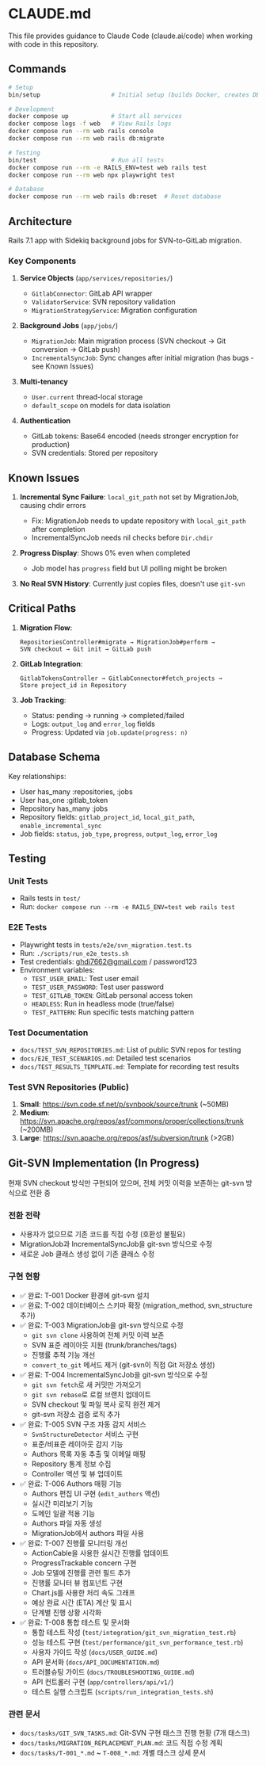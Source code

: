 # CLAUDE.md

This file provides guidance to Claude Code (claude.ai/code) when working with code in this repository.

## Commands

```bash
# Setup
bin/setup                    # Initial setup (builds Docker, creates DB)

# Development
docker compose up            # Start all services
docker compose logs -f web   # View Rails logs
docker compose run --rm web rails console
docker compose run --rm web rails db:migrate

# Testing
bin/test                     # Run all tests
docker compose run --rm -e RAILS_ENV=test web rails test
docker compose run --rm web npx playwright test

# Database
docker compose run --rm web rails db:reset  # Reset database
```

## Architecture

Rails 7.1 app with Sidekiq background jobs for SVN-to-GitLab migration.

### Key Components

1. **Service Objects** (`app/services/repositories/`)
   - `GitlabConnector`: GitLab API wrapper
   - `ValidatorService`: SVN repository validation
   - `MigrationStrategyService`: Migration configuration

2. **Background Jobs** (`app/jobs/`)
   - `MigrationJob`: Main migration process (SVN checkout → Git conversion → GitLab push)
   - `IncrementalSyncJob`: Sync changes after initial migration (has bugs - see Known Issues)

3. **Multi-tenancy**
   - `User.current` thread-local storage
   - `default_scope` on models for data isolation

4. **Authentication**
   - GitLab tokens: Base64 encoded (needs stronger encryption for production)
   - SVN credentials: Stored per repository

## Known Issues

1. **Incremental Sync Failure**: `local_git_path` not set by MigrationJob, causing chdir errors
   - Fix: MigrationJob needs to update repository with `local_git_path` after completion
   - IncrementalSyncJob needs nil checks before `Dir.chdir`

2. **Progress Display**: Shows 0% even when completed
   - Job model has `progress` field but UI polling might be broken

3. **No Real SVN History**: Currently just copies files, doesn't use `git-svn`

## Critical Paths

1. **Migration Flow**:
   ```
   RepositoriesController#migrate → MigrationJob#perform → 
   SVN checkout → Git init → GitLab push
   ```

2. **GitLab Integration**:
   ```
   GitlabTokensController → GitlabConnector#fetch_projects → 
   Store project_id in Repository
   ```

3. **Job Tracking**:
   - Status: pending → running → completed/failed
   - Logs: `output_log` and `error_log` fields
   - Progress: Updated via `job.update(progress: n)`

## Database Schema

Key relationships:
- User has_many :repositories, :jobs
- User has_one :gitlab_token
- Repository has_many :jobs
- Repository fields: `gitlab_project_id`, `local_git_path`, `enable_incremental_sync`
- Job fields: `status`, `job_type`, `progress`, `output_log`, `error_log`

## Testing

### Unit Tests
- Rails tests in `test/`
- Run: `docker compose run --rm -e RAILS_ENV=test web rails test`

### E2E Tests
- Playwright tests in `tests/e2e/svn_migration.test.ts`
- Run: `./scripts/run_e2e_tests.sh`
- Test credentials: ghdi7662@gmail.com / password123
- Environment variables:
  - `TEST_USER_EMAIL`: Test user email
  - `TEST_USER_PASSWORD`: Test user password
  - `TEST_GITLAB_TOKEN`: GitLab personal access token
  - `HEADLESS`: Run in headless mode (true/false)
  - `TEST_PATTERN`: Run specific tests matching pattern

### Test Documentation
- `docs/TEST_SVN_REPOSITORIES.md`: List of public SVN repos for testing
- `docs/E2E_TEST_SCENARIOS.md`: Detailed test scenarios
- `docs/TEST_RESULTS_TEMPLATE.md`: Template for recording test results

### Test SVN Repositories (Public)
1. **Small**: https://svn.code.sf.net/p/svnbook/source/trunk (~50MB)
2. **Medium**: https://svn.apache.org/repos/asf/commons/proper/collections/trunk (~200MB)
3. **Large**: https://svn.apache.org/repos/asf/subversion/trunk (>2GB)

## Git-SVN Implementation (In Progress)

현재 SVN checkout 방식만 구현되어 있으며, 전체 커밋 이력을 보존하는 git-svn 방식으로 전환 중

### 전환 전략
- 사용자가 없으므로 기존 코드를 직접 수정 (호환성 불필요)
- MigrationJob과 IncrementalSyncJob을 git-svn 방식으로 수정
- 새로운 Job 클래스 생성 없이 기존 클래스 수정

### 구현 현황
- ✅ 완료: T-001 Docker 환경에 git-svn 설치
- ✅ 완료: T-002 데이터베이스 스키마 확장 (migration_method, svn_structure 추가)
- ✅ 완료: T-003 MigrationJob을 git-svn 방식으로 수정
  - `git svn clone` 사용하여 전체 커밋 이력 보존
  - SVN 표준 레이아웃 지원 (trunk/branches/tags)
  - 진행률 추적 기능 개선
  - `convert_to_git` 메서드 제거 (git-svn이 직접 Git 저장소 생성)
- ✅ 완료: T-004 IncrementalSyncJob을 git-svn 방식으로 수정
  - `git svn fetch`로 새 커밋만 가져오기
  - `git svn rebase`로 로컬 브랜치 업데이트
  - SVN checkout 및 파일 복사 로직 완전 제거
  - git-svn 저장소 검증 로직 추가
- ✅ 완료: T-005 SVN 구조 자동 감지 서비스
  - `SvnStructureDetector` 서비스 구현
  - 표준/비표준 레이아웃 감지 기능
  - Authors 목록 자동 추출 및 이메일 매핑
  - Repository 통계 정보 수집
  - Controller 액션 및 뷰 업데이트
- ✅ 완료: T-006 Authors 매핑 기능
  - Authors 편집 UI 구현 (`edit_authors` 액션)
  - 실시간 미리보기 기능
  - 도메인 일괄 적용 기능
  - Authors 파일 자동 생성
  - MigrationJob에서 authors 파일 사용
- ✅ 완료: T-007 진행률 모니터링 개선
  - ActionCable을 사용한 실시간 진행률 업데이트
  - ProgressTrackable concern 구현
  - Job 모델에 진행률 관련 필드 추가
  - 진행률 모니터 뷰 컴포넌트 구현
  - Chart.js를 사용한 처리 속도 그래프
  - 예상 완료 시간 (ETA) 계산 및 표시
  - 단계별 진행 상황 시각화
- ✅ 완료: T-008 통합 테스트 및 문서화
  - 통합 테스트 작성 (`test/integration/git_svn_migration_test.rb`)
  - 성능 테스트 구현 (`test/performance/git_svn_performance_test.rb`)
  - 사용자 가이드 작성 (`docs/USER_GUIDE.md`)
  - API 문서화 (`docs/API_DOCUMENTATION.md`)
  - 트러블슈팅 가이드 (`docs/TROUBLESHOOTING_GUIDE.md`)
  - API 컨트롤러 구현 (`app/controllers/api/v1/`)
  - 테스트 실행 스크립트 (`scripts/run_integration_tests.sh`)

### 관련 문서
- `docs/tasks/GIT_SVN_TASKS.md`: Git-SVN 구현 태스크 진행 현황 (7개 태스크)
- `docs/tasks/MIGRATION_REPLACEMENT_PLAN.md`: 코드 직접 수정 계획
- `docs/tasks/T-001_*.md` ~ `T-008_*.md`: 개별 태스크 상세 문서